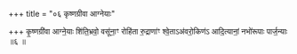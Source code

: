 +++
title = "०६ कृष्णग्रीवा आग्नेयाः"

+++
कृ॒ष्णग्री॑वा आग्ने॒याः शि॑ति॒भ्रवो॒ वसू॑ना॒ꣳ रोहि॑ता रु॒द्राणा॑ꣳ श्वे॒ताऽअ॑वरो॒किण॑ऽ आदि॒त्यानां॒ नभो॑रूपाः पार्ज॒न्याः ॥६ ॥